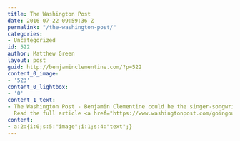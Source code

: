 ```yaml
---
title: The Washington Post
date: 2016-07-22 09:59:36 Z
permalink: "/the-washington-post/"
categories:
- Uncategorized
id: 522
author: Matthew Green
layout: post
guid: http://benjaminclementine.com/?p=522
content_0_image:
- '523'
content_0_lightbox:
- '0'
content_1_text:
- The Washington Post - Benjamin Clementine could be the singer-songwriter of a generation.
  Read the full article <a href="https://www.washingtonpost.com/goingoutguide/music/london-born-benjamin-clementine-could-be-the-singer-songwriter-of-a-generation/2016/07/18/d0c87a22-3953-11e6-a254-2b336e293a3c_story.html">HERE</a>.
content:
- a:2:{i:0;s:5:"image";i:1;s:4:"text";}
---
```


